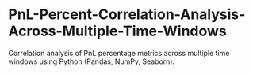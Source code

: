 # PnL-Percent-Correlation-Analysis-Across-Multiple-Time-Windows
Correlation analysis of PnL percentage metrics across multiple time windows using Python (Pandas, NumPy, Seaborn).
